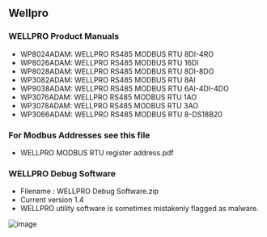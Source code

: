 ## Wellpro

### WELLPRO Product Manuals 

- WP8024ADAM: WELLPRO RS485 MODBUS RTU 8DI-4RO
- WP8026ADAM: WELLPRO RS485 MODBUS RTU 16DI
- WP8028ADAM: WELLPRO RS485 MODBUS RTU 8DI-8DO
- WP3082ADAM: WELLPRO RS485 MODBUS RTU 8AI 
- WP9038ADAM: WELLPRO RS485 MODBUS RTU 6AI-4DI-4DO
- WP3076ADAM: WELLPRO RS485 MODBUS RTU 1AO
- WP3078ADAM: WELLPRO RS485 MODBUS RTU 3AO 
- WP3066ADAM: WELLPRO RS485 MODBUS RTU 8-DS18B20

### For Modbus Addresses see this file  
- WELLPRO MODBUS RTU register address.pdf

### WELLPRO Debug Software
- Filename : WELLPRO Debug Software.zip
- Current version 1.4
- WELLPRO utility software is sometimes mistakenly flagged as malware. 


![image](https://user-images.githubusercontent.com/4562957/123138065-eccaff00-d454-11eb-8e58-1690c0d7fed1.png)




